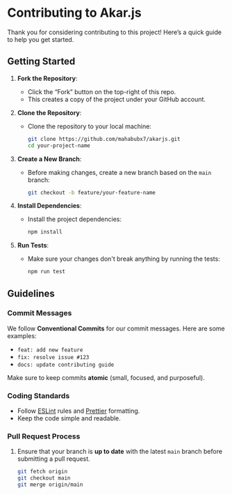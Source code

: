 # Contributing to Akar.js

Thank you for considering contributing to this project! Here’s a quick guide to help you get started.

## Getting Started

1. **Fork the Repository**:
   - Click the “Fork” button on the top-right of this repo.
   - This creates a copy of the project under your GitHub account.

2. **Clone the Repository**:
   - Clone the repository to your local machine:
     ```bash
     git clone https://github.com/mahabubx7/akarjs.git
     cd your-project-name
     ```

3. **Create a New Branch**:
   - Before making changes, create a new branch based on the `main` branch:
     ```bash
     git checkout -b feature/your-feature-name
     ```

4. **Install Dependencies**:
   - Install the project dependencies:
     ```bash
     npm install
     ```

5. **Run Tests**:
   - Make sure your changes don't break anything by running the tests:
     ```bash
     npm run test
     ```

## Guidelines

### Commit Messages
We follow **Conventional Commits** for our commit messages. Here are some examples:
- `feat: add new feature`
- `fix: resolve issue #123`
- `docs: update contributing guide`

Make sure to keep commits **atomic** (small, focused, and purposeful).

### Coding Standards
- Follow [ESLint](https://eslint.org/) rules and [Prettier](https://prettier.io/) formatting.
- Keep the code simple and readable.

### Pull Request Process
1. Ensure that your branch is **up to date** with the latest `main` branch before submitting a pull request.
   ```bash
   git fetch origin
   git checkout main
   git merge origin/main
